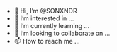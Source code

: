 - 👋 Hi, I’m @SONXNDR
- 👀 I’m interested in ...
- 🌱 I’m currently learning ...
- 💞️ I’m looking to collaborate on ...
- 📫 How to reach me ...

<!---
SONXNDR/SONXNDR is a ✨ special ✨ repository because its `README.md` (this file) appears on your GitHub profile.
You can click the Preview link to take a look at your changes.
--->
